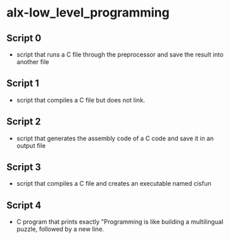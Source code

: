 # alx-low_level_programming

## Script 0
- script that runs a C file through the preprocessor and save the result into another file

## Script 1
-  script that compiles a C file but does not link.

## Script 2
- script that generates the assembly code of a C code and save it in an output file

## Script 3
- script that compiles a C file and creates an executable named cisfun

## Script 4
- C program that prints exactly "Programming is like building a multilingual puzzle, followed by a new line.
